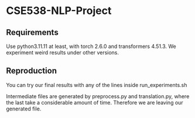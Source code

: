 # CSE538-NLP-Project

## Requirements

Use python3.11.11 at least, with torch 2.6.0 and transformers 4.51.3. We experiment weird results under other versions.

## Reproduction

You can try our final results with any of the lines inside run_experiments.sh

Intermediate files are generated by preprocess.py and translation.py, where the last take a considerable amount of time. Therefore we are leaving our generated file.
